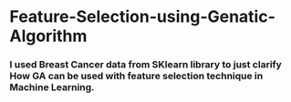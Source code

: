 # Feature-Selection-using-Genatic-Algorithm

### I used Breast Cancer data from SKlearn library to just clarify How GA can be used with feature selection technique in Machine Learning.
